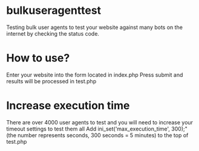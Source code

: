 # bulkuseragenttest
Testing bulk user agents to test your website against many bots on the internet by checking the status code.

# How to use?
Enter your website into the form located in index.php
Press submit and results will be processed in test.php

# Increase execution time
There are over 4000 user agents to test and you will need to increase your timeout settings to test them all
Add ini_set('max_execution_time', 300);" (the number represents seconds, 300 seconds = 5 minutes) to the top of test.php
